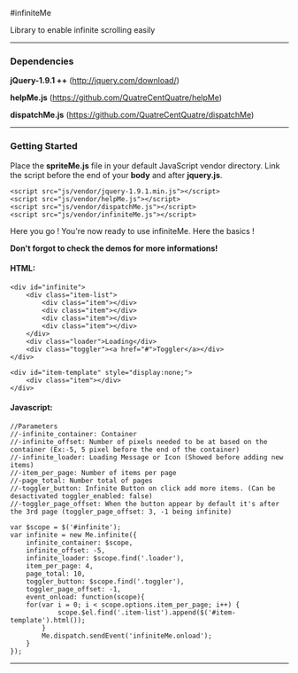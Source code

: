 #infiniteMe

Library to enable infinite scrolling easily

---

### Dependencies

**jQuery-1.9.1 ++** (http://jquery.com/download/)

**helpMe.js** (https://github.com/QuatreCentQuatre/helpMe)

**dispatchMe.js** (https://github.com/QuatreCentQuatre/dispatchMe)

---

### Getting Started

Place the **spriteMe.js** file in your default JavaScript vendor directory. Link the script before the end of your **body** and after **jquery.js**.

```
<script src="js/vendor/jquery-1.9.1.min.js"></script>
<script src="js/vendor/helpMe.js"></script>
<script src="js/vendor/dispatchMe.js"></script>
<script src="js/vendor/infiniteMe.js"></script>
```
Here you go ! You're now ready to use infiniteMe. Here the basics !

**Don't forgot to check the demos for more informations!**

#### HTML:
~~~
<div id="infinite">
    <div class="item-list">
        <div class="item"></div>
        <div class="item"></div>
        <div class="item"></div>
        <div class="item"></div>
    </div>
    <div class="loader">Loading</div>
    <div class="toggler"><a href="#">Toggler</a></div>
</div>

<div id="item-template" style="display:none;">
    <div class="item"></div>
</div>
~~~

#### Javascript:

```
//Parameters
//-infinite_container: Container
//-infinite_offset: Number of pixels needed to be at based on the container (Ex:-5, 5 pixel before the end of the container)
//-infinite_loader: Loading Message or Icon (Showed before adding new items)
//-item_per_page: Number of items per page
//-page_total: Number total of pages
//-toggler_button: Infinite Button on click add more items. (Can be desactivated toggler_enabled: false)
//-toggler_page_offset: When the button appear by default it's after the 3rd page (toggler_page_offset: 3, -1 being infinite)

var $scope = $('#infinite');
var infinite = new Me.infinite({
    infinite_container: $scope,
    infinite_offset: -5,
    infinite_loader: $scope.find('.loader'),
    item_per_page: 4,
    page_total: 10,
	toggler_button: $scope.find('.toggler'),
    toggler_page_offset: -1,
    event_onload: function(scope){
    for(var i = 0; i < scope.options.item_per_page; i++) {
            scope.$el.find('.item-list').append($('#item-template').html());
        }
        Me.dispatch.sendEvent('infiniteMe.onload');
    }
});

```
---